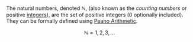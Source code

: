 The natural numbers, denoted $\mathbb{N}$, (also known as the *counting numbers* or positive [integers](Integers.md)), are the set of positive integers ($0$ optionally included). They can be formally defined using [Peano Arithmetic](Algebra/Abstract/Peano%20Arithmetic).

$$
\mathbb{N} = 1,2,3,\dots
$$